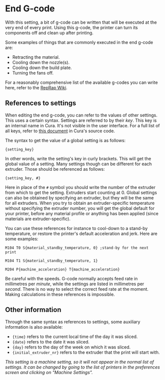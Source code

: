 End G-code
====
With this setting, a bit of g-code can be written that will be executed at the very end of every print. Using this g-code, the printer can turn its components off and clean up after printing.

Some examples of things that are commonly executed in the end g-code are:

* Retracting the material.
* Cooling down the nozzle(s).
* Cooling down the build plate.
* Turning the fans off.

For a reasonably comprehensive list of the available g-codes you can write here, refer to the [RepRap Wiki](https://reprap.org/wiki/G-code).

References to settings
----
When editing the end g-code, you can refer to the values of other settings. This uses a certain syntax. Settings are referred to by their *key*. This key is an internal name in Cura. It's not visible in the user interface. For a full list of all keys, refer to [this document](https://github.com/Ultimaker/Cura/blob/master/resources/definitions/fdmprinter.def.json) in Cura's source code.

The syntax to get the value of a global setting is as follows:

`{setting_key}`

In other words, write the setting's key in curly brackets. This will get the global value of a setting. Many settings though can be different for each extruder. Those should be referenced as follows:

`{setting_key, #}`

Here in place of the `#` symbol you should write the number of the extruder from which to get the setting. Extruders start counting at 0. Global settings can also be obtained by specifying an extruder, but they will be the same for all extruders. When you try to obtain an extruder-specific temperature without specifying the extruder number, you will get the global default for your printer, before any material profile or anything has been applied (since materials are extruder-specific).

You can use these references for instance to cool-down to a stand-by temperature, or restore the printer's default acceleration and jerk. Here are some examples:

`M104 T0 S{material_standby_temperature, 0} ;stand-by for the next print`

`M104 T1 S{material_standby_temperature, 1}`

`M204 P{machine_acceleration} T{machine_acceleration}`

Be careful with the speeds. G-code normally accepts feed rate in millimetres per *minute*, while the settings are listed in millimetres per *second*. There is no way to select the correct feed rate at the moment. Making calculations in these references is impossible.

Other information
----
Through the same syntax as references to settings, some auxiliary information is also available:

* `{time}` refers to the current local time of the day it was sliced.
* `{date}` refers to the date it was sliced.
* `{day}` refers to the day of the week on which it was sliced.
* `{initial_extruder_nr}` refers to the extruder that the print will start with.

*This setting is a machine setting, so it will not appear in the normal list of settings. It can be changed by going to the list of printers in the preferences screen and clicking on "Machine Settings".*